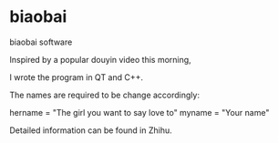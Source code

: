 # biaobai
biaobai software

Inspired by a popular douyin video this morning,

I wrote the program in QT and C++.

The names are required to be change accordingly:

hername = "The girl you want to say love to"
myname = "Your name"

Detailed information can be found in Zhihu.
